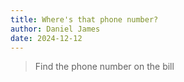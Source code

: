 ```yaml
---
title: Where's that phone number?
author: Daniel James
date: 2024-12-12
---
```


> Find the phone number on the bill

